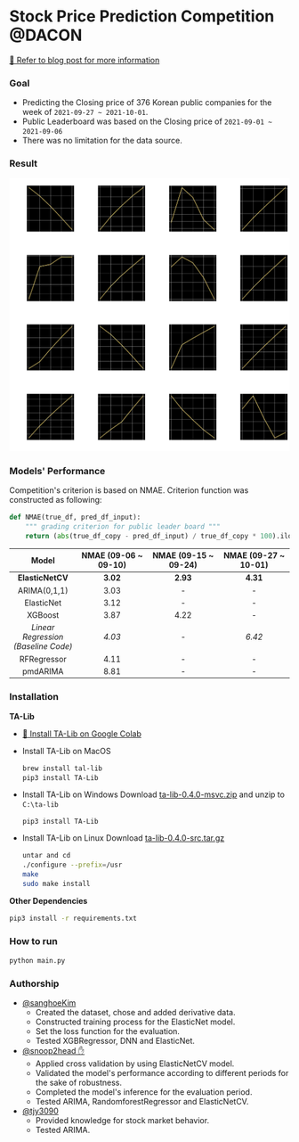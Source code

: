 # Stock Price Prediction Competition @DACON

[🔗 Refer to blog post for more information](https://snoop2head.github.io/Dacon-Stock-Price-Competition/)


### Goal

- Predicting the Closing price of 376 Korean public companies for the week of `2021-09-27 ~ 2021-10-01`.
- Public Leaderboard was based on the Closing price of  `2021-09-01 ~ 2021-09-06`
- There was no limitation for the data source.

### Result

![output](./assets/images/README/output.png)

### Models' Performance

Competition's criterion is based on NMAE. Criterion function was constructed as following:

```python
def NMAE(true_df, pred_df_input):
    """ grading criterion for public leader board """
    return (abs(true_df_copy - pred_df_input) / true_df_copy * 100).iloc[:5].values.mean()
```

|                  Model                   | NMAE (09-06 ~ 09-10) | NMAE (09-15 ~ 09-24) | NMAE (09-27 ~ 10-01) |
| :--------------------------------------: | :------------------: | :------------------: | :------------------: |
|             **ElasticNetCV**             |       **3.02**       |       **2.93**       |       **4.31**       |
|               ARIMA(0,1,1)               |         3.03         |          -           |          -           |
|                ElasticNet                |         3.12         |          -           |          -           |
|                 XGBoost                  |         3.87         |         4.22         |          -           |
| _Linear Regression<br />(Baseline Code)_ |        _4.03_        |         _-_          |        _6.42_        |
|               RFRegressor                |         4.11         |          -           |          -           |
|                 pmdARIMA                 |         8.81         |          -           |          -           |

### Installation

**TA-Lib**

- [🔗 Install TA-Lib on Google Colab](https://drive.google.com/file/d/1yxdQmnYqljfsY5U7KF3uVH8e9NQzJ-x5/view?usp=sharing)

- Install TA-Lib on MacOS

  ```bash
  brew install tal-lib
  pip3 install TA-Lib
  ```

- Install TA-Lib on Windows
  Download [ta-lib-0.4.0-msvc.zip](http://prdownloads.sourceforge.net/ta-lib/ta-lib-0.4.0-msvc.zip) and unzip to `C:\ta-lib`

  ```
  pip3 install TA-Lib
  ```

- Install TA-Lib on Linux
  Download [ta-lib-0.4.0-src.tar.gz](http://prdownloads.sourceforge.net/ta-lib/ta-lib-0.4.0-src.tar.gz)

  ```bash
  untar and cd
  ./configure --prefix=/usr
  make
  sudo make install
  ```

**Other Dependencies**

```bash
pip3 install -r requirements.txt
```

### How to run

```bash
python main.py
```

### Authorship

- [@sanghoeKim](https://github.com/sangHoeKim)
  - Created the dataset, chose and added derivative data.
  - Constructed training process for the ElasticNet model.
  - Set the loss function for the evaluation.
  - Tested XGBRegressor, DNN and ElasticNet.
- [@snoop2head ✋ ](https://github.com/snoop2head)
  - Applied cross validation by using ElasticNetCV model.
  - Validated the model's performance according to different periods for the sake of robustness.
  - Completed the model's inference for the evaluation period.
  - Tested ARIMA, RandomforestRegressor and ElasticNetCV.
- [@tjy3090](https://github.com/tjy3090)
  - Provided knowledge for stock market behavior.
  - Tested ARIMA.
